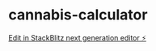 # cannabis-calculator

[Edit in StackBlitz next generation editor ⚡️](https://stackblitz.com/~/github.com/gitmen-lab/cannabis-calculator)